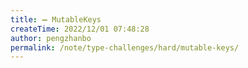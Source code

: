 ```yaml
---
title: ➖ MutableKeys
createTime: 2022/12/01 07:48:28
author: pengzhanbo
permalink: /note/type-challenges/hard/mutable-keys/
---
```

